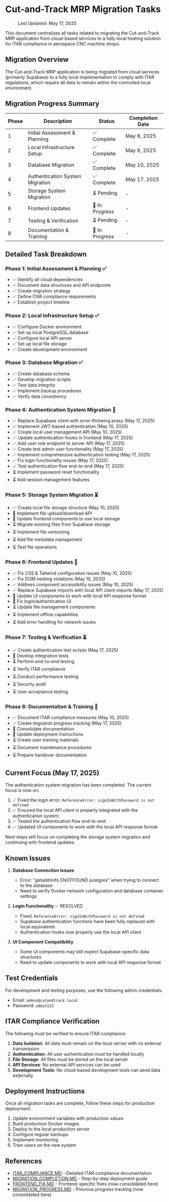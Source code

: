 # Cut-and-Track MRP Migration Tasks

> **Last Updated: May 17, 2025**

This document centralizes all tasks related to migrating the Cut-and-Track MRP application from cloud-based services to a fully local hosting solution for ITAR compliance in aerospace CNC machine shops.

## Migration Overview

The Cut-and-Track MRP application is being migrated from cloud services (primarily Supabase) to a fully local implementation to comply with ITAR regulations, which require all data to remain within the controlled local environment.

## Migration Progress Summary

| Phase | Description | Status | Completion Date |
|-------|-------------|--------|----------------|
| 1 | Initial Assessment & Planning | ✅ Complete | May 6, 2025 |
| 2 | Local Infrastructure Setup | ✅ Complete | May 9, 2025 |
| 3 | Database Migration | ✅ Complete | May 10, 2025 |
| 4 | Authentication System Migration | ✅ Complete | May 17, 2025 |
| 5 | Storage System Migration | ⏳ Pending | - |
| 6 | Frontend Updates | 🔄 In Progress | - |
| 7 | Testing & Verification | ⏳ Pending | - |
| 8 | Documentation & Training | 🔄 In Progress | - |

## Detailed Task Breakdown

### Phase 1: Initial Assessment & Planning ✅

- ✅ Identify all cloud dependencies
- ✅ Document data structures and API endpoints
- ✅ Create migration strategy
- ✅ Define ITAR compliance requirements
- ✅ Establish project timeline

### Phase 2: Local Infrastructure Setup ✅

- ✅ Configure Docker environment
- ✅ Set up local PostgreSQL database
- ✅ Configure local API server
- ✅ Set up local file storage
- ✅ Create development environment

### Phase 3: Database Migration ✅

- ✅ Create database schema
- ✅ Develop migration scripts
- ✅ Test data integrity
- ✅ Implement backup procedures
- ✅ Verify data consistency

### Phase 4: Authentication System Migration 🔄

- ✅ Replace Supabase client with error-throwing proxy (May 17, 2025)
- ✅ Implement JWT-based authentication (May 10, 2025)
- ✅ Create local user management API (May 10, 2025)
- ✅ Update authentication hooks in frontend (May 17, 2025)
- ✅ Add user role endpoint to server API (May 17, 2025)
- ✅ Create test admin user functionality (May 17, 2025)
- ✅ Implement comprehensive authentication testing (May 17, 2025)
- ✅ Fix login functionality issues (May 17, 2025)
- ✅ Test authentication flow end-to-end (May 17, 2025)
- ⏳ Implement password reset functionality
- ⏳ Add session management features

### Phase 5: Storage System Migration ⏳

- ✅ Create local file storage structure (May 10, 2025)
- 🔄 Implement file upload/download API
- 🔄 Update frontend components to use local storage
- ⏳ Migrate existing files from Supabase storage
- ⏳ Implement file versioning
- ⏳ Add file metadata management
- ⏳ Test file operations

### Phase 6: Frontend Updates 🔄

- ✅ Fix CSS & Tailwind configuration issues (May 10, 2025)
- ✅ Fix DOM nesting violations (May 10, 2025)
- ✅ Address component accessibility issues (May 10, 2025)
- ✅ Replace Supabase imports with local API client imports (May 17, 2025)
- 🔄 Update UI components to work with local API response format
- 🔄 Fix login/authentication UI
- ⏳ Update file management components
- ⏳ Implement offline capabilities
- ⏳ Add error handling for network issues

### Phase 7: Testing & Verification ⏳

- ✅ Create authentication test scripts (May 17, 2025)
- 🔄 Develop integration tests
- ⏳ Perform end-to-end testing
- ⏳ Verify ITAR compliance
- ⏳ Conduct performance testing
- ⏳ Security audit
- ⏳ User acceptance testing

### Phase 8: Documentation & Training 🔄

- ✅ Document ITAR compliance measures (May 10, 2025)
- ✅ Create migration progress tracking (May 17, 2025)
- 🔄 Consolidate documentation
- 🔄 Update deployment instructions
- ⏳ Create user training materials
- ⏳ Document maintenance procedures
- ⏳ Prepare handover documentation

## Current Focus (May 17, 2025)

The authentication system migration has been completed. The current focus is now on:

1. ✅ Fixed the login error: `ReferenceError: signInWithPassword is not defined`
2. ✅ Ensured the local API client is properly integrated with the authentication system
3. ✅ Tested the authentication flow end-to-end
4. ✅ Updated UI components to work with the local API response format

Next steps will focus on completing the storage system migration and continuing with frontend updates.

## Known Issues

1. **Database Connection Issues**
   - Error: "getaddrinfo ENOTFOUND postgres" when trying to connect to the database
   - Need to verify Docker network configuration and database container settings

2. **Login Functionality** ✅ RESOLVED
   - Fixed: `ReferenceError: signInWithPassword is not defined`
   - Supabase authentication functions have been fully replaced with local equivalents
   - Authentication hooks now properly use the local API client

3. **UI Component Compatibility**
   - Some UI components may still expect Supabase-specific data structures
   - Need to update components to work with local API response format

## Test Credentials

For development and testing purposes, use the following admin credentials:

- Email: `admin@cutandtrack.local`
- Password: `admin123`

## ITAR Compliance Verification

The following must be verified to ensure ITAR compliance:

1. **Data Isolation**: All data must remain on the local server with no external transmission
2. **Authentication**: All user authentication must be handled locally
3. **File Storage**: All files must be stored on the local server
4. **API Services**: No external API services can be used
5. **Development Tools**: No cloud-based development tools can send data externally

## Deployment Instructions

Once all migration tasks are complete, follow these steps for production deployment:

1. Update environment variables with production values
2. Build production Docker images
3. Deploy to the local production server
4. Configure regular backups
5. Implement monitoring
6. Train users on the new system

## References

- [ITAR_COMPLIANCE.MD](./ITAR_COMPLIANCE.MD) - Detailed ITAR compliance documentation
- [MIGRATION_COMPLETION.MD](./MIGRATION_COMPLETION.MD) - Step-by-step deployment guide
- [FRONTEND_FIX.MD](./FRONTEND_FIX.MD) - Frontend-specific fixes (now consolidated here)
- [MIGRATION_PROGRESS.MD](./MIGRATION_PROGRESS.MD) - Previous progress tracking (now consolidated here)
